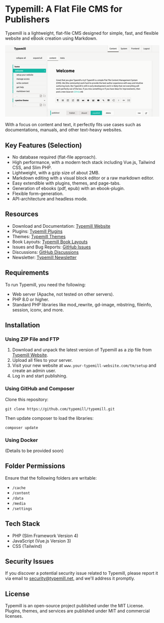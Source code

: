 # Typemill: A Flat File CMS for Publishers

Typemill is a lightweight, flat-file CMS designed for simple, fast, and flexible website and eBook creation using Markdown. 

![Typemill Screenshot](/typemill.png)

With a focus on content and text, it perfectly fits use cases such as documentations, manuals, and other text-heavy websites.

## Key Features (Selection)

* No database required (flat-file approach).
* High performance, with a modern tech stack including Vue.js, Tailwind CSS, and Slim PHP.
* Lightweight, with a gzip size of about 2MB.
* Markdown editing with a visual block editor or a raw markdown editor.
* Easy extendible with plugins, themes, and page-tabs.
* Generation of ebooks (pdf, epub) with an ebook-plugin.
* Flexible form-generation.
* API-architecture and headless mode.

## Resources

* Download and Documentation: [Typemill Website](https://typemill.net)
* Plugins: [Typemill Plugins](https://plugins.typemill.net)
* Themes: [Typemill Themes](https://themes.typemill.net)
* Book Layouts: [Typemill Book Layouts](https://books.typemill.net)
* Issues and Bug Reports: [GitHub Issues](https://github.com/typemill/typemill/issues)
* Discussions: [GitHub Discussions](https://github.com/typemill/typemill/discussions)
* Newsletter: [Typemill Newsletter](https://typemill.net/news)

## Requirements

To run Typemill, you need the following:

* Web server (Apache, not tested on other servers).
* PHP 8.0 or higher.
* Standard PHP libraries like mod_rewrite, gd-image, mbstring, fileinfo, session, iconv, and more.

## Installation

### Using ZIP File and FTP

1. Download and unpack the latest version of Typemill as a zip file from [Typemill Website](https://typemill.net).
2. Upload all files to your server.
3. Visit your new website at `www.your-typemill-website.com/tm/setup` and create an admin user.
4. Log in and start publishing.

### Using GitHub and Composer 

Clone this repository:

```
git clone https://github.com/typemill/typemill.git
```

Then update composer to load the libraries:

```
composer update
```

### Using Docker

(Details to be provided soon)

## Folder Permissions

Ensure that the following folders are writable:

* `/cache`
* `/content`
* `/data`
* `/media`
* `/settings`

## Tech Stack

* PHP (Slim Framework Version 4)
* JavaScript (Vue.js Version 3)
* CSS (Tailwind)

## Security Issues

If you discover a potential security issue related to Typemill, please report it via email to security@typemill.net, and we'll address it promptly.

## License

Typemill is an open-source project published under the MIT License. Plugins, themes, and services are published under MIT and commercial licenses.
